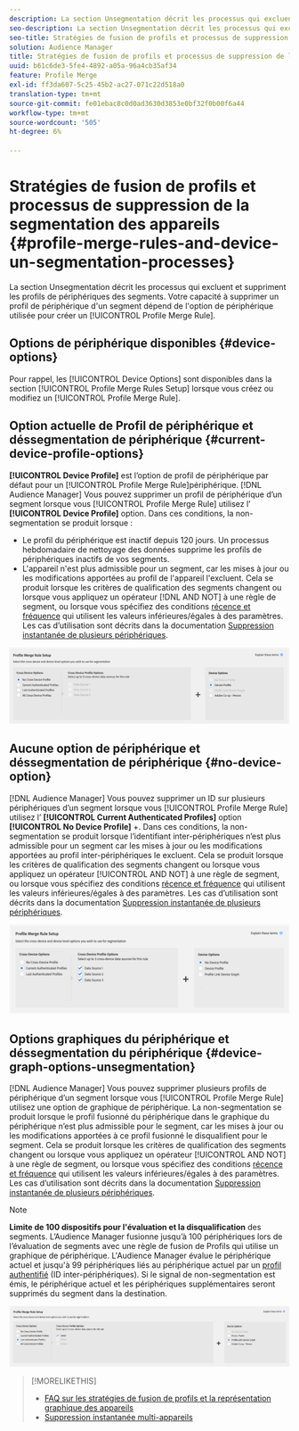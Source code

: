 ```yaml
---
description: La section Unsegmentation décrit les processus qui excluent et suppriment les profils de périphériques des segments. La possibilité de supprimer un profil de périphérique d’un segment dépend de l’option de périphérique utilisée pour créer une règle de fusion de Profil.
seo-description: La section Unsegmentation décrit les processus qui excluent et suppriment les profils de périphériques des segments. La possibilité de supprimer un profil de périphérique d’un segment dépend de l’option de périphérique utilisée pour créer une règle de fusion de Profil.
seo-title: Stratégies de fusion de profils et processus de suppression de la segmentation des appareils
solution: Audience Manager
title: Stratégies de fusion de profils et processus de suppression de la segmentation des appareils
uuid: b61c6de3-5fe4-4892-a05a-96a4cb35af34
feature: Profile Merge
exl-id: ff3da607-5c25-45b2-ac27-071c22d518a0
translation-type: tm+mt
source-git-commit: fe01ebac8c0d0ad3630d3853e0bf32f0b00f6a44
workflow-type: tm+mt
source-wordcount: '505'
ht-degree: 6%

---
```


# Stratégies de fusion de profils et processus de suppression de la segmentation des appareils {#profile-merge-rules-and-device-un-segmentation-processes}

La section Unsegmentation décrit les processus qui excluent et suppriment les profils de périphériques des segments. Votre capacité à supprimer un profil de périphérique d&#39;un segment dépend de l&#39;option de périphérique utilisée pour créer un [!UICONTROL Profile Merge Rule].

## Options de périphérique disponibles {#device-options}

Pour rappel, les [!UICONTROL Device Options] sont disponibles dans la section [!UICONTROL Profile Merge Rules Setup] lorsque vous créez ou modifiez un [!UICONTROL Profile Merge Rule].

## Option actuelle de Profil de périphérique et déssegmentation de périphérique {#current-device-profile-options}

**[!UICONTROL Device Profile]** est l’option de profil de périphérique par défaut pour un  [!UICONTROL Profile Merge Rule]périphérique. [!DNL Audience Manager] Vous pouvez supprimer un profil de périphérique d’un segment lorsque vous  [!UICONTROL Profile Merge Rule] utilisez l’ **[!UICONTROL Device Profile]** option. Dans ces conditions, la non-segmentation se produit lorsque :

* Le profil du périphérique est inactif depuis 120 jours. Un processus hebdomadaire de nettoyage des données supprime les profils de périphériques inactifs de vos segments.
* L&#39;appareil n&#39;est plus admissible pour un segment, car les mises à jour ou les modifications apportées au profil de l&#39;appareil l&#39;excluent. Cela se produit lorsque les critères de qualification des segments changent ou lorsque vous appliquez un opérateur [!DNL AND NOT] à une règle de segment, ou lorsque vous spécifiez des conditions [récence et fréquence](../segments/recency-and-frequency.md) qui utilisent les valeurs inférieures/égales à des paramètres. Les cas d’utilisation sont décrits dans la documentation [Suppression instantanée de plusieurs périphériques](instant-cross-device-suppression.md).

![périphérique uniquement](assets/device-only.png)

## Aucune option de périphérique et déssegmentation de périphérique {#no-device-option}

[!DNL Audience Manager] Vous pouvez supprimer un ID sur plusieurs périphériques d’un segment lorsque vous  [!UICONTROL Profile Merge Rule] utilisez l’ **[!UICONTROL Current Authenticated Profiles]** option  **[!UICONTROL No Device Profile]** +. Dans ces conditions, la non-segmentation se produit lorsque l’identifiant inter-périphériques n’est plus admissible pour un segment car les mises à jour ou les modifications apportées au profil inter-périphériques le excluent. Cela se produit lorsque les critères de qualification des segments changent ou lorsque vous appliquez un opérateur [!UICONTROL AND NOT] à une règle de segment, ou lorsque vous spécifiez des conditions [récence et fréquence](../segments/recency-and-frequency.md) qui utilisent les valeurs inférieures/égales à des paramètres. Les cas d’utilisation sont décrits dans la documentation [Suppression instantanée de plusieurs périphériques](instant-cross-device-suppression.md).

![](assets/current-no-device.png)

## Options graphiques du périphérique et déssegmentation du périphérique {#device-graph-options-unsegmentation}

[!DNL Audience Manager] Vous pouvez supprimer plusieurs profils de périphérique d’un segment lorsque vous  [!UICONTROL Profile Merge Rule] utilisez une option de graphique de périphérique. La non-segmentation se produit lorsque le profil fusionné du périphérique dans le graphique du périphérique n’est plus admissible pour le segment, car les mises à jour ou les modifications apportées à ce profil fusionné le disqualifient pour le segment. Cela se produit lorsque les critères de qualification des segments changent ou lorsque vous appliquez un opérateur [!UICONTROL AND NOT] à une règle de segment, ou lorsque vous spécifiez des conditions [récence et fréquence](../segments/recency-and-frequency.md) qui utilisent les valeurs inférieures/égales à des paramètres. Les cas d’utilisation sont décrits dans la documentation [Suppression instantanée de plusieurs périphériques](instant-cross-device-suppression.md).

>[!NOTE]
>
>**Limite de 100 dispositifs pour l&#39;évaluation et la disqualification** des segments.
>L’Audience Manager fusionne jusqu’à 100 périphériques lors de l’évaluation de segments avec une règle de fusion de Profils qui utilise un graphique de périphérique. L&#39;Audience Manager évalue le périphérique actuel et jusqu&#39;à 99 périphériques liés au périphérique actuel par un [profil authentifié](../../reference/visitor-authentication-states.md) (ID inter-périphériques). Si le signal de non-segmentation est émis, le périphérique actuel et les périphériques supplémentaires seront supprimés du segment dans la destination.

![](assets/last-device-graph.png)

>[!MORELIKETHIS]
>
>* [FAQ sur les stratégies de fusion de profils et la représentation graphique des appareils](../../faq/faq-profile-merge.md)
>* [Suppression instantanée multi-appareils](instant-cross-device-suppression.md)


